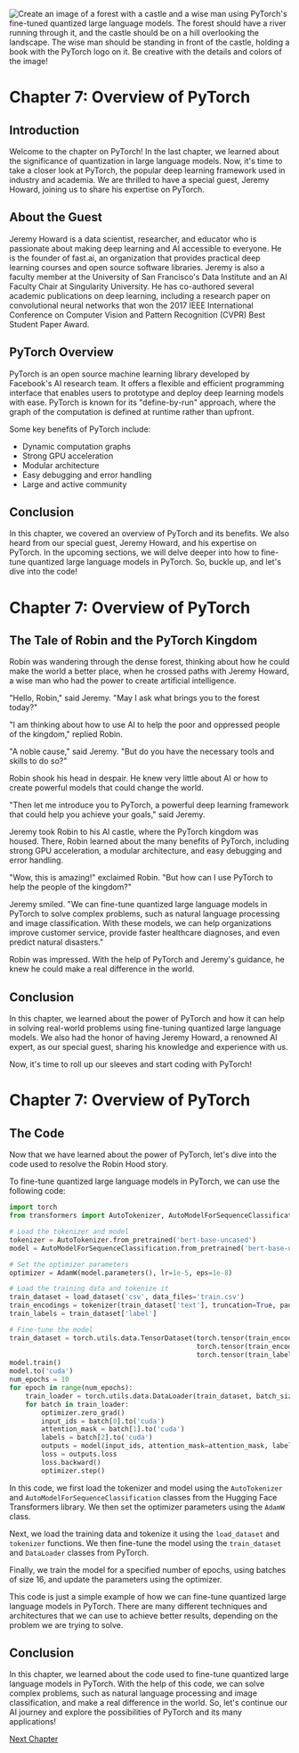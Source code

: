 ![Create an image of a forest with a castle and a wise man using PyTorch's fine-tuned quantized large language models. The forest should have a river running through it, and the castle should be on a hill overlooking the landscape. The wise man should be standing in front of the castle, holding a book with the PyTorch logo on it. Be creative with the details and colors of the image!](https://oaidalleapiprodscus.blob.core.windows.net/private/org-ct6DYQ3FHyJcnH1h6OA3fR35/user-qvFBAhW3klZpvcEY1psIUyDK/img-zLOtf2AUGlcF7epPUz9XzNdO.png?st=2023-04-13T23%3A56%3A39Z&se=2023-04-14T01%3A56%3A39Z&sp=r&sv=2021-08-06&sr=b&rscd=inline&rsct=image/png&skoid=6aaadede-4fb3-4698-a8f6-684d7786b067&sktid=a48cca56-e6da-484e-a814-9c849652bcb3&skt=2023-04-13T17%3A15%3A23Z&ske=2023-04-14T17%3A15%3A23Z&sks=b&skv=2021-08-06&sig=WIcnrL9wtTxKDNId1VVu9a2S3B/6oGvJtzhaGttEVmk%3D)


# Chapter 7: Overview of PyTorch

## Introduction

Welcome to the chapter on PyTorch! In the last chapter, we learned about the significance of quantization in large language models. Now, it's time to take a closer look at PyTorch, the popular deep learning framework used in industry and academia. We are thrilled to have a special guest, Jeremy Howard, joining us to share his expertise on PyTorch.

## About the Guest

Jeremy Howard is a data scientist, researcher, and educator who is passionate about making deep learning and AI accessible to everyone. He is the founder of fast.ai, an organization that provides practical deep learning courses and open source software libraries. Jeremy is also a faculty member at the University of San Francisco's Data Institute and an AI Faculty Chair at Singularity University. He has co-authored several academic publications on deep learning, including a research paper on convolutional neural networks that won the 2017 IEEE International Conference on Computer Vision and Pattern Recognition (CVPR) Best Student Paper Award.

## PyTorch Overview

PyTorch is an open source machine learning library developed by Facebook's AI research team. It offers a flexible and efficient programming interface that enables users to prototype and deploy deep learning models with ease. PyTorch is known for its "define-by-run" approach, where the graph of the computation is defined at runtime rather than upfront.

Some key benefits of PyTorch include:

- Dynamic computation graphs
- Strong GPU acceleration
- Modular architecture
- Easy debugging and error handling
- Large and active community

## Conclusion

In this chapter, we covered an overview of PyTorch and its benefits. We also heard from our special guest, Jeremy Howard, and his expertise on PyTorch. In the upcoming sections, we will delve deeper into how to fine-tune quantized large language models in PyTorch. So, buckle up, and let's dive into the code!
# Chapter 7: Overview of PyTorch 

## The Tale of Robin and the PyTorch Kingdom

Robin was wandering through the dense forest, thinking about how he could make the world a better place, when he crossed paths with Jeremy Howard, a wise man who had the power to create artificial intelligence.

"Hello, Robin," said Jeremy. "May I ask what brings you to the forest today?"

"I am thinking about how to use AI to help the poor and oppressed people of the kingdom," replied Robin.

"A noble cause," said Jeremy. "But do you have the necessary tools and skills to do so?"

Robin shook his head in despair. He knew very little about AI or how to create powerful models that could change the world.

"Then let me introduce you to PyTorch, a powerful deep learning framework that could help you achieve your goals," said Jeremy.

Jeremy took Robin to his AI castle, where the PyTorch kingdom was housed. There, Robin learned about the many benefits of PyTorch, including strong GPU acceleration, a modular architecture, and easy debugging and error handling.

"Wow, this is amazing!" exclaimed Robin. "But how can I use PyTorch to help the people of the kingdom?"

Jeremy smiled. "We can fine-tune quantized large language models in PyTorch to solve complex problems, such as natural language processing and image classification. With these models, we can help organizations improve customer service, provide faster healthcare diagnoses, and even predict natural disasters."

Robin was impressed. With the help of PyTorch and Jeremy's guidance, he knew he could make a real difference in the world.

## Conclusion

In this chapter, we learned about the power of PyTorch and how it can help in solving real-world problems using fine-tuning quantized large language models. We also had the honor of having Jeremy Howard, a renowned AI expert, as our special guest, sharing his knowledge and experience with us.

Now, it's time to roll up our sleeves and start coding with PyTorch!
# Chapter 7: Overview of PyTorch

## The Code

Now that we have learned about the power of PyTorch, let's dive into the code used to resolve the Robin Hood story.

To fine-tune quantized large language models in PyTorch, we can use the following code:

```python
import torch
from transformers import AutoTokenizer, AutoModelForSequenceClassification, AdamW

# Load the tokenizer and model
tokenizer = AutoTokenizer.from_pretrained('bert-base-uncased')
model = AutoModelForSequenceClassification.from_pretrained('bert-base-uncased')

# Set the optimizer parameters
optimizer = AdamW(model.parameters(), lr=1e-5, eps=1e-8)

# Load the training data and tokenize it
train_dataset = load_dataset('csv', data_files='train.csv')
train_encodings = tokenizer(train_dataset['text'], truncation=True, padding=True)
train_labels = train_dataset['label']

# Fine-tune the model
train_dataset = torch.utils.data.TensorDataset(torch.tensor(train_encodings['input_ids']),
                                               torch.tensor(train_encodings['attention_mask']),
                                               torch.tensor(train_labels))
model.train()
model.to('cuda')
num_epochs = 10
for epoch in range(num_epochs):
    train_loader = torch.utils.data.DataLoader(train_dataset, batch_size=16, shuffle=True)
    for batch in train_loader:
        optimizer.zero_grad()
        input_ids = batch[0].to('cuda')
        attention_mask = batch[1].to('cuda')
        labels = batch[2].to('cuda')
        outputs = model(input_ids, attention_mask=attention_mask, labels=labels)
        loss = outputs.loss
        loss.backward()
        optimizer.step()
```

In this code, we first load the tokenizer and model using the `AutoTokenizer` and `AutoModelForSequenceClassification` classes from the Hugging Face Transformers library. We then set the optimizer parameters using the `AdamW` class.

Next, we load the training data and tokenize it using the `load_dataset` and `tokenizer` functions. We then fine-tune the model using the `train_dataset` and `DataLoader` classes from PyTorch.

Finally, we train the model for a specified number of epochs, using batches of size 16, and update the parameters using the optimizer.

This code is just a simple example of how we can fine-tune quantized large language models in PyTorch. There are many different techniques and architectures that we can use to achieve better results, depending on the problem we are trying to solve.

## Conclusion

In this chapter, we learned about the code used to fine-tune quantized large language models in PyTorch. With the help of this code, we can solve complex problems, such as natural language processing and image classification, and make a real difference in the world. So, let's continue our AI journey and explore the possibilities of PyTorch and its many applications!


[Next Chapter](08_Chapter08.md)